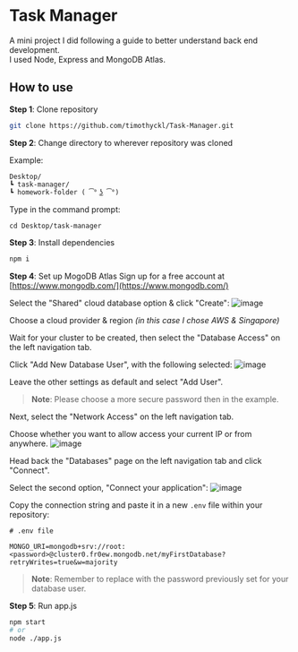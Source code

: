 # Task Manager

A mini project I did following a guide to better understand back end development. \
I used Node, Express and MongoDB Atlas.

## How to use

__Step 1__: Clone repository

```bash    
git clone https://github.com/timothyckl/Task-Manager.git
```

__Step 2__: Change directory to wherever repository was cloned 

Example:

```
Desktop/
┗ task-manager/
┗ homework-folder ( ͡° ͜ʖ ͡°)
```

Type in the command prompt:

```
cd Desktop/task-manager
```

__Step 3__: Install dependencies

```bash
npm i
```

__Step 4__: Set up MogoDB Atlas
Sign up for a free account at [https://www.mongodb.com/](https://www.mongodb.com/)

Select the "Shared" cloud database option & click "Create":
![image](https://user-images.githubusercontent.com/89766111/140296006-7fb96eed-f9a7-4122-a215-8199d81035b1.png)

Choose a cloud provider & region *(in this case I chose AWS & Singapore)*

Wait for your cluster to be created, then select the "Database Access" on the left navigation tab.

Click "Add New Database User", with the following selected:
![image](https://user-images.githubusercontent.com/89766111/140297977-58f69be0-bff0-471b-b3aa-5b4748f84d52.png)

Leave the other settings as default and select "Add User".

> __Note__: Please choose a more secure password then in the example.

Next, select the "Network Access"  on the left navigation tab.

Choose whether you want to allow access your current IP or from anywhere. 
![image](https://user-images.githubusercontent.com/89766111/140299063-dfcbd7ba-3f09-4a57-9d6d-1513ca75247c.png)

Head back the "Databases" page on the left navigation tab and click "Connect".

Select the second option, "Connect your application":
![image](https://user-images.githubusercontent.com/89766111/140299447-4fdf4b0a-5e72-4bd3-ad02-a2ebdc9beb52.png)

Copy the connection string and paste it in a new `.env` file within your repository:
```
# .env file

MONGO_URI=mongodb+srv://root:<password>@cluster0.fr0ew.mongodb.net/myFirstDatabase?retryWrites=true&w=majority
```
> __Note__: Remember to replace <password> with the password previously set for your database user.


__Step 5__: Run app.js

```bash
npm start
# or
node ./app.js
```
